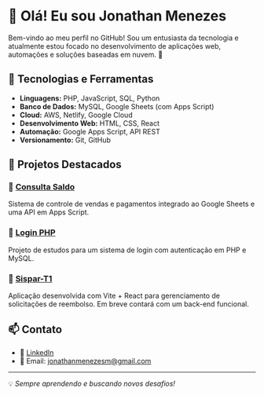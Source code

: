 # 👋 Olá! Eu sou Jonathan Menezes

Bem-vindo ao meu perfil no GitHub! Sou um entusiasta da tecnologia e atualmente estou focado no desenvolvimento de aplicações web, automações e soluções baseadas em nuvem. 🚀

## 🔧 Tecnologias e Ferramentas

- **Linguagens:** PHP, JavaScript, SQL, Python
- **Banco de Dados:** MySQL, Google Sheets (com Apps Script)
- **Cloud:** AWS, Netlify, Google Cloud
- **Desenvolvimento Web:** HTML, CSS, React
- **Automação:** Google Apps Script, API REST
- **Versionamento:** Git, GitHub

## 📌 Projetos Destacados

### 🔹 [Consulta Saldo](https://github.com/jonathanmenezesm/consultasaldo)
Sistema de controle de vendas e pagamentos integrado ao Google Sheets e uma API em Apps Script.

### 🔹 [Login PHP](https://github.com/jonathanmenezesm/login-php)
Projeto de estudos para um sistema de login com autenticação em PHP e MySQL.

### 🔹 [Sispar-T1](https://github.com/jonathanmenezesm/sispar-t1)
Aplicação desenvolvida com Vite + React para gerenciamento de solicitações de reembolso. Em breve contará com um back-end funcional.

## 📫 Contato

- 💼 [LinkedIn](https://www.linkedin.com/in/jonathanmenezesm)
- 📧 Email: jonathanmenezesm@gmail.com

---
💡 *Sempre aprendendo e buscando novos desafios!*

